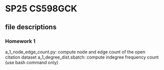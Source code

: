 # SP25 CS598GCK
## file descriptions
### Homework 1
a_1_node_edge_count.py: compute node and edge count of the open citation dataset
a_1_degree_dist.sbatch: compute indegree frequency count (use bash command only)
